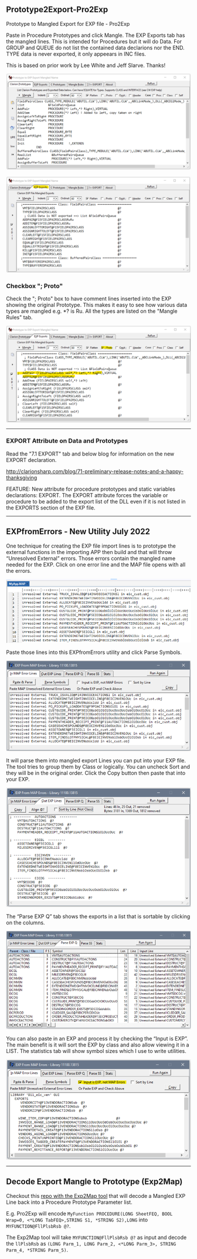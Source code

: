 ## Prototype2Export-Pro2Exp
 Prototype to Mangled Export for EXP file - Pro2Exp

Paste in Procedure Prototypes and click Mangle. The EXP Exports tab has the mangled lines.
 This is intended for Procedures but it will do Data.
 For GROUP and QUEUE do not list the contained data declarions nor the END.
 TYPE data is never exported, it only appeears in INC files.

This is based on prior work by Lee White and Jeff Slarve. Thanks!

![readme1](images/readme1.png)

![readme2](images/readme2.png)

### Checkbox "; Proto"

Check the "; Proto" box to have comment lines inserted into the EXP showing the original Prototype.
 This makes it easy to see how various data types are mangled e.g. *? is Ru.
 All the types are listed on the "Mangle Rules" tab.

![readme3](images/readme3.png)

---

### EXPORT Attribute on Data and Prototypes

Read the "7.1 EXPORT" tab and below blog for information on the new EXPORT declaration.

http://clarionsharp.com/blog/71-preliminary-release-notes-and-a-happy-thanksgiving

FEATURE:
New attribute for procedure prototypes and static variables declarations: EXPORT.
 The EXPORT attribute forces the variable or procedure to be added to the export
 list of the DLL even if it is not listed in the EXPORTS section of the EXP file.

---

## EXPfromErrors - New Utility July 2022

One technique for creating the EXP file import lines is to prototype the external functions in the importing APP then build and that will throw “Unresolved External” errors. Those errors contain the mangled name needed for the EXP. Click on one error line and the MAP file opens with all the errors.

![experrors1](images/rm_experrors1.png)


Paste those lines into this EXPfromErrors utility and click Parse Symbols.

![experrors2](images/rm_experrors2.png)

It will parse them into mangled export Lines you can put into your EXP file. The tool tries to group them by Class or logically. You can uncheck Sort and they will be in the original order. Click the Copy button then paste that into your EXP.

![experrors3](images/rm_experrors3.png)

The “Parse EXP Q” tab shows the exports in a list that is sortable by clicking on the columns.

![experrors4](images/rm_experrors4.png)

You can also paste in an EXP and process it by checking the “Input is EXP”.  The main benefit is it will sort the EXP by class and also allow viewing it in a LIST. The statistics tab will show symbol sizes which I use to write utilities.

![experrors5](images/rm_experrors5.png)

---

## Decode Export Mangle to Prototype (Exp2Map)

Checkout this [repo with the Exp2Map tool](https://github.com/CarlTBarnes/Exp2map_OwenBrunker) that will decode a Mangled EXP Line back into a Procedure Prototype Parameter list.

E.g. Pro2Exp will encode `MyFunction PROCEDURE(LONG SheetFEQ, BOOL Wrap=0, <*LONG TabFEQ>,STRING S1, *STRING S2),LONG` into `MYFUNCTION@FllPlsbRsb @?`.

The Exp2Map tool will take `MYFUNCTION@FllPlsbRsb @?` as input and decode the `llPlsbRsb` as `(LONG Parm_1, LONG Parm_2, <*LONG Parm_3>, STRING Parm_4, *STRING Parm_5)`.
